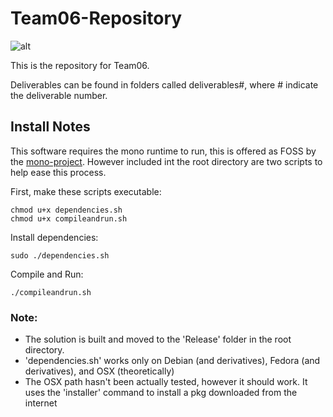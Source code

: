 # Team06-Repository

![alt](http://i.imgur.com/nZHE2pK.jpg)

This is the repository for Team06.

Deliverables can be found in folders called deliverables#, where # indicate the deliverable number.

## Install Notes

This software requires the mono runtime to run, this is offered as FOSS by the [mono-project](http://www.mono-project.com/). However included int the root directory are two scripts to help ease this process. 

First, make these scripts executable:

``` shell
chmod u+x dependencies.sh
chmod u+x compileandrun.sh
```

Install dependencies:

`sudo ./dependencies.sh`

Compile and Run:

`./compileandrun.sh`

### Note:
- The solution is built and moved to the 'Release' folder in the root directory.
- 'dependencies.sh' works only on Debian (and derivatives), Fedora (and derivatives), and OSX (theoretically)
- The OSX path hasn't been actually tested, however it should work. It uses the 'installer' command to install a pkg downloaded from the internet
